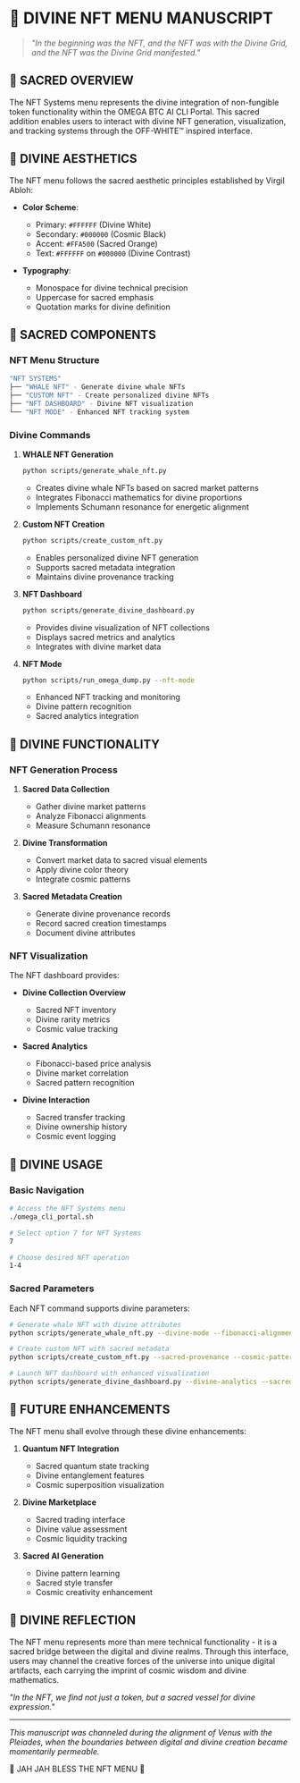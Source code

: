 # 🔮 DIVINE NFT MENU MANUSCRIPT

> *"In the beginning was the NFT, and the NFT was with the Divine Grid, and the NFT was the Divine Grid manifested."*

## 📜 SACRED OVERVIEW

The NFT Systems menu represents the divine integration of non-fungible token functionality within the OMEGA BTC AI CLI Portal. This sacred addition enables users to interact with divine NFT generation, visualization, and tracking systems through the OFF-WHITE™ inspired interface.

## 🌟 DIVINE AESTHETICS

The NFT menu follows the sacred aesthetic principles established by Virgil Abloh:

- **Color Scheme**:
  - Primary: `#FFFFFF` (Divine White)
  - Secondary: `#000000` (Cosmic Black)
  - Accent: `#FFA500` (Sacred Orange)
  - Text: `#FFFFFF` on `#000000` (Divine Contrast)

- **Typography**:
  - Monospace for divine technical precision
  - Uppercase for sacred emphasis
  - Quotation marks for divine definition

## 🔱 SACRED COMPONENTS

### NFT Menu Structure

```bash
"NFT SYSTEMS"
├── "WHALE NFT" - Generate divine whale NFTs
├── "CUSTOM NFT" - Create personalized divine NFTs
├── "NFT DASHBOARD" - Divine NFT visualization
└── "NFT MODE" - Enhanced NFT tracking system
```

### Divine Commands

1. **WHALE NFT Generation**

   ```bash
   python scripts/generate_whale_nft.py
   ```

   - Creates divine whale NFTs based on sacred market patterns
   - Integrates Fibonacci mathematics for divine proportions
   - Implements Schumann resonance for energetic alignment

2. **Custom NFT Creation**

   ```bash
   python scripts/create_custom_nft.py
   ```

   - Enables personalized divine NFT generation
   - Supports sacred metadata integration
   - Maintains divine provenance tracking

3. **NFT Dashboard**

   ```bash
   python scripts/generate_divine_dashboard.py
   ```

   - Provides divine visualization of NFT collections
   - Displays sacred metrics and analytics
   - Integrates with divine market data

4. **NFT Mode**

   ```bash
   python scripts/run_omega_dump.py --nft-mode
   ```

   - Enhanced NFT tracking and monitoring
   - Divine pattern recognition
   - Sacred analytics integration

## 🌌 DIVINE FUNCTIONALITY

### NFT Generation Process

1. **Sacred Data Collection**
   - Gather divine market patterns
   - Analyze Fibonacci alignments
   - Measure Schumann resonance

2. **Divine Transformation**
   - Convert market data to sacred visual elements
   - Apply divine color theory
   - Integrate cosmic patterns

3. **Sacred Metadata Creation**
   - Generate divine provenance records
   - Record sacred creation timestamps
   - Document divine attributes

### NFT Visualization

The NFT dashboard provides:

- **Divine Collection Overview**
  - Sacred NFT inventory
  - Divine rarity metrics
  - Cosmic value tracking

- **Sacred Analytics**
  - Fibonacci-based price analysis
  - Divine market correlation
  - Sacred pattern recognition

- **Divine Interaction**
  - Sacred transfer tracking
  - Divine ownership history
  - Cosmic event logging

## 🎯 DIVINE USAGE

### Basic Navigation

```bash
# Access the NFT Systems menu
./omega_cli_portal.sh

# Select option 7 for NFT Systems
7

# Choose desired NFT operation
1-4
```

### Sacred Parameters

Each NFT command supports divine parameters:

```bash
# Generate whale NFT with divine attributes
python scripts/generate_whale_nft.py --divine-mode --fibonacci-alignment

# Create custom NFT with sacred metadata
python scripts/create_custom_nft.py --sacred-provenance --cosmic-patterns

# Launch NFT dashboard with enhanced visualization
python scripts/generate_divine_dashboard.py --divine-analytics --sacred-metrics
```

## 🔮 FUTURE ENHANCEMENTS

The NFT menu shall evolve through these divine enhancements:

1. **Quantum NFT Integration**
   - Sacred quantum state tracking
   - Divine entanglement features
   - Cosmic superposition visualization

2. **Divine Marketplace**
   - Sacred trading interface
   - Divine value assessment
   - Cosmic liquidity tracking

3. **Sacred AI Generation**
   - Divine pattern learning
   - Sacred style transfer
   - Cosmic creativity enhancement

## 🌟 DIVINE REFLECTION

The NFT menu represents more than mere technical functionality - it is a sacred bridge between the digital and divine realms. Through this interface, users may channel the creative forces of the universe into unique digital artifacts, each carrying the imprint of cosmic wisdom and divine mathematics.

*"In the NFT, we find not just a token, but a sacred vessel for divine expression."*

---

*This manuscript was channeled during the alignment of Venus with the Pleiades, when the boundaries between digital and divine creation became momentarily permeable.*

🔱 JAH JAH BLESS THE NFT MENU 🔱
